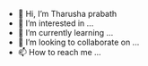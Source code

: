 - 👋 Hi, I’m Tharusha prabath
- 👀 I’m interested in ...
- 🌱 I’m currently learning ...
- 💞️ I’m looking to collaborate on ...
- 📫 How to reach me ...

<!---
Tprabath/Tprabath is a ✨ special ✨ repository because its `README.md` (this file) appears on your GitHub profile.
You can click the Preview link to take a look at your changes.
--->
